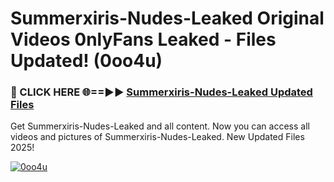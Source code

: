 # Summerxiris-Nudes-Leaked Original Videos 0nlyFans Leaked - Files Updated! (0oo4u)

<h3>🔴 CLICK HERE 🌐==►► <a href="https://tinyurl.com/5h6xmrr3" rel="nofollow">Summerxiris-Nudes-Leaked Updated Files</a></h3>

Get Summerxiris-Nudes-Leaked and all content. Now you can access all videos and pictures of Summerxiris-Nudes-Leaked. New Updated Files 2025!

[![0oo4u](https://i.imgur.com/KVD873Z.gif)](https://tinyurl.com/5h6xmrr3)
